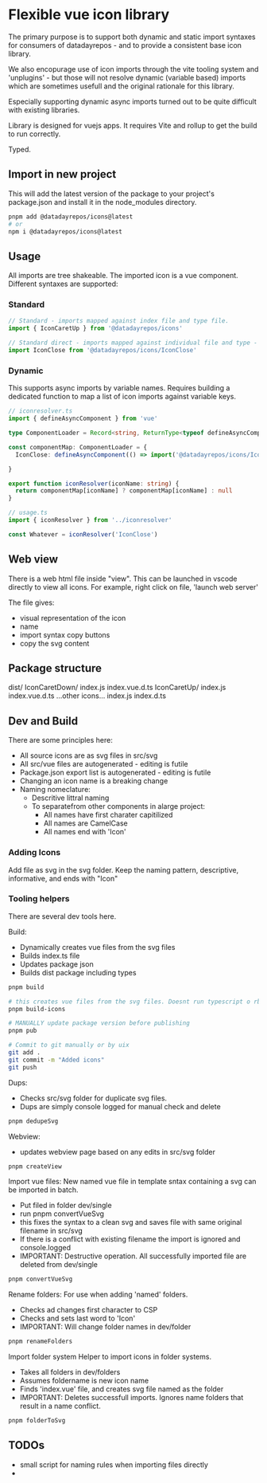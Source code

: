 # Flexible vue icon library
The primary purpose is to support both dynamic and static import syntaxes for consumers of datadayrepos - and to provide a consistent base icon library.

We also encopurage use of icon imports through the vite tooling system and 'unplugins' - but those will not resolve dynamic (variable based) imports which are sometimes usefull and the original rationale for this library.

Especially supporting dynamic async imports turned out to be quite difficult with existing libraries.

Library is designed for vuejs apps. It requires Vite and rollup to get the build to run correctly.

Typed.

## Import in new project
This will add the latest version of the package to your project's package.json and install it in the node_modules directory.
```bash
pnpm add @datadayrepos/icons@latest
# or
npm i @datadayrepos/icons@latest
```

## Usage

All imports are tree shakeable. The imported icon is a vue component.
Different syntaxes are supported:

### Standard
```ts
// Standard - imports mapped against index file and type file.
import { IconCaretUp } from '@datadayrepos/icons'
```

```ts
// Standard direct - imports mapped against individual file and type - maps into long list in package.json file
import IconClose from '@datadayrepos/icons/IconClose'
```

### Dynamic
This supports async imports by variable names. 
Requires building a dedicated function to map a list of icon imports against variable keys.
```ts
// iconresolver.ts
import { defineAsyncComponent } from 'vue'

type ComponentLoader = Record<string, ReturnType<typeof defineAsyncComponent>>

const componentMap: ComponentLoader = {
  IconClose: defineAsyncComponent(() => import('@datadayrepos/icons/IconClose')),

}

export function iconResolver(iconName: string) {
  return componentMap[iconName] ? componentMap[iconName] : null
}
```

```ts
// usage.ts
import { iconResolver } from '../iconresolver'

const Whatever = iconResolver('IconClose')
```

## Web view
There is a web html file inside "view". This can be launched in vscode directly to view all icons.
For example, right click on file, 'launch web server'

The file gives:
- visual representation of the icon
- name
- import syntax copy buttons
- copy the svg content

## Package structure
dist/
  IconCaretDown/
    index.js
    index.vue.d.ts
  IconCaretUp/
    index.js
    index.vue.d.ts
  ...other icons...
  index.js
  index.d.ts

## Dev and Build
There are some principles here:
- All source icons are as svg files in src/svg
- All src/vue files are autogenerated - editing is futile
- Package.json export list is autogenerated - editing is futile
- Changing an icon name is a breaking change
- Naming nomeclature:
  - Descritive littral naming
  - To separatefrom other components in alarge project:
    - All names have first charater capitilized
    - All names are CamelCase
    - All names end with 'Icon'

### Adding Icons
Add file as svg in the svg folder. Keep the naming pattern, descriptive, informative, and ends with "Icon"

### Tooling helpers
There are several dev tools here.

Build:
- Dynamically creates vue files from the svg files
- Builds index.ts file
- Updates package json
- Builds dist package including types

```bash
pnpm build

# this creates vue files from the svg files. Doesnt run typescript o rbuild
pnpm build-icons

# MANUALLY update package version before publishing
pnpm pub

# Commit to git manually or by uix
git add .
git commit -m "Added icons"
git push

```

Dups:
- Checks src/svg folder for duplicate svg files.
- Dups are simply console logged for manual check and delete

```bash
pnpm dedupeSvg
```

Webview:
- updates webview page based on any edits in src/svg folder

```bash
pnpm createView
```

Import vue files:
New named vue file in template sntax containing a svg can be imported in batch.
- Put filed in folder dev/single
- run pnpm convertVueSvg
- this fixes the syntax to a clean svg and saves file with same original filename in src/svg
- If there is a conflict with existing filename the import is ignored and console.logged
- IMPORTANT: Destructive operation. All successfully imported file are deleted from dev/single

```bash
pnpm convertVueSvg
```

Rename folders:
For use when adding 'named' folders. 
- Checks ad changes first character to CSP
- Checks and sets last word to 'Icon'
- IMPORTANT: Will change folder names in dev/folder

```bash
pnpm renameFolders
```

Import folder system
Helper to import icons in folder systems.
- Takes all folders in dev/folders
- Assumes foldername is new icon name
- Finds 'index.vue' file, and creates svg file named as the folder
- IMPORTANT: Deletes successfull imports. Ignores name folders that result in a name conflict.

```bash
pnpm folderToSvg
```

## TODOs
- small script for naming rules when importing files directly
- 



